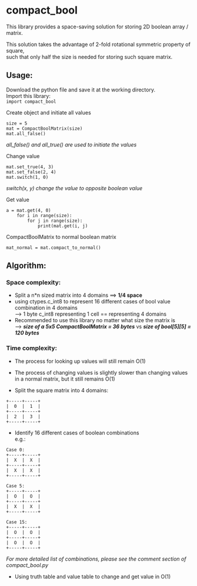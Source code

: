 # compact_bool
This library provides a space-saving solution for storing 2D boolean array / matrix.

This solution takes the advantage of 2-fold rotational symmetric property of square,  
such that only half the size is needed for storing such square matrix.

## Usage:
Download the python file and save it at the working directory.  
Import this library:    
`import compact_bool`

Create object and initiate all values  
```
size = 5
mat = CompactBoolMatrix(size)  
mat.all_false()
```

*all_false() and all_true() are used to initiate the values*

Change value  
```
mat.set_true(4, 3)  
mat.set_false(2, 4)  
mat.switch(1, 0) 
```

*switch(x, y) change the value to opposite boolean value*  

Get value  
```
a = mat.get(4, 0)  
    for i in range(size):  
        for j in range(size):  
            print(mat.get(i, j)
```

CompactBoolMatrix to normal boolean matrix
```
mat_normal = mat.compact_to_normal()
```

    
## Algorithm:
### Space complexity:  
-   Split a n*n sized matrix into 4 domains ==> **1/4 space**
-   using ctypes.c_int8 to represent 16 different cases of bool value combination in 4 domains  
--> 1 byte c_int8 representing 1 cell == representing 4 domains
-   Recommended to use this library no matter what size the matrix is  
--> ***size of a 5x5 CompactBoolMatrix = 36 bytes*** vs ***size of bool[5][5] = 120 bytes***
    
### Time complexity:
-   The process for looking up values will still remain O(1)
-   The process of changing values is slightly slower than changing values in a normal matrix, but it still remains O(1)

- Split the square matrix into 4 domains:  
```
+-----+-----+  
|  0  |  1  |  
+-----+-----+  
|  2  |  3  |  
+-----+-----+
```

- Identify 16 different cases of boolean combinations  
e.g.:  
```
Case 0:  
+-----+-----+  
|  X  |  X  |  
+-----+-----+  
|  X  |  X  |  
+-----+-----+  

Case 5:  
+-----+-----+  
|  O  |  O  |  
+-----+-----+  
|  X  |  X  |  
+-----+-----+

Case 15:  
+-----+-----+  
|  O  |  O  |  
+-----+-----+  
|  O  |  O  |  
+-----+-----+
```
 
*For more detailed list of combinations, please see the comment section of compact_bool.py*

- Using truth table and value table to change and get value in O(1)
